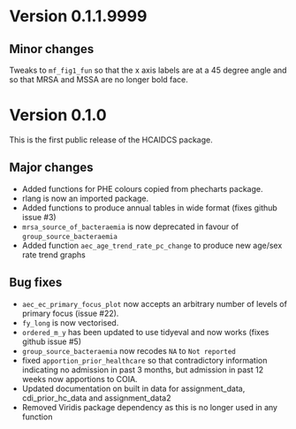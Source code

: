# Version 0.1.1.9999

## Minor changes 
Tweaks to `mf_fig1_fun` so that the x axis labels are at a 45 degree angle and so that MRSA and MSSA are no longer bold face.

# Version 0.1.0

This is the first public release of the HCAIDCS package.

## Major changes

 * Added functions for PHE colours copied from phecharts package.
 * rlang is now an imported package.
 * Added functions to produce annual tables in wide format (fixes github issue #3)
 * `mrsa_source_of_bacteraemia` is now deprecated in favour of `group_source_bacteraemia`
 * Added function `aec_age_trend_rate_pc_change` to produce new age/sex rate trend graphs

## Bug fixes

 * `aec_ec_primary_focus_plot` now accepts an arbitrary number of levels of primary focus (issue #22). 
 * `fy_long` is now vectorised.
 * `ordered_m_y` has been updated to use tidyeval and now works (fixes github issue #5)
 * `group_source_bacteraemia` now recodes `NA` to `Not reported`
 * fixed `apportion_prior_healthcare` so that contradictory information indicating no admission in past 3 months, but admission in past 12 weeks now apportions to COIA.
 * Updated documentation on built in data for assignment_data, cdi_prior_hc_data and assignment_data2
 * Removed Viridis package dependency as this is no longer used in any function
